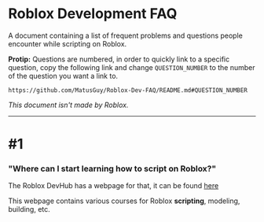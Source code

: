 # Roblox Development FAQ
A document containing a list of frequent problems and questions people encounter while scripting on Roblox.

**Protip:** Questions are numbered, in order to quickly link to a specific question, copy the following link and change `QUESTION_NUMBER` to the number of the question you want a link to.
```
https://github.com/MatusGuy/Roblox-Dev-FAQ/README.md#QUESTION_NUMBER
```


*This document isn't made by Roblox.*

***

# #1
### "Where can I start learning how to script on Roblox?"

The Roblox DevHub has a webpage for that, it can be found [here](https://developer.roblox.com/en-us/onboarding)

This webpage contains various courses for Roblox **scripting**, modeling, building, etc.
